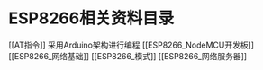 # ESP8266相关资料目录
[[AT指令]]
采用Arduino架构进行编程
[[ESP8266_NodeMCU开发板]]
[[ESP8266_网络基础]]
[[ESP8266_模式]]
[[ESP8266_网络服务器]]





